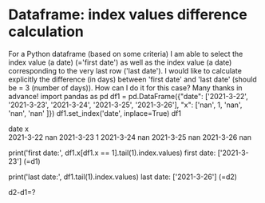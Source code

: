 
# Dataframe: index values difference calculation

For a Python dataframe (based on some criteria) I am able to select the index value (a date)  (='first date') as well as the index value (a date) corresponding to the very last row ('last date').
I would like to calculate explicitly the difference (in days) between 'first date' and 'last date'  (should be = 3 (number of days)). How can I do it for this case?
Many thanks in advance!
import pandas as pd
df1 = pd.DataFrame({"date": ['2021-3-22', '2021-3-23', '2021-3-24', '2021-3-25', '2021-3-26'],
"x": ['nan', 1, 'nan', 'nan', 'nan' ]})
df1.set_index('date', inplace=True)
df1

    
date         x  
2021-3-22   nan
2021-3-23   1
2021-3-24   nan
2021-3-25   nan
2021-3-26   nan

print('first date:', df1.x[df1.x == 1].tail(1).index.values)
first date: ['2021-3-23']
(=d1)

print('last date:', df1.tail(1).index.values)
last date: ['2021-3-26']
(=d2)

d2-d1=?



        